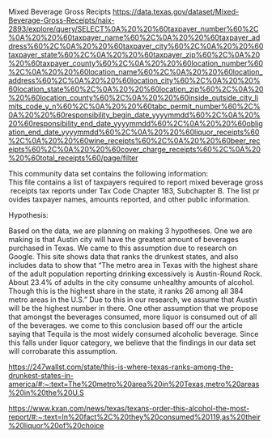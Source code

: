 Mixed Beverage Gross Recipts
https://data.texas.gov/dataset/Mixed-Beverage-Gross-Receipts/naix-2893/explore/query/SELECT%0A%20%20%60taxpayer_number%60%2C%0A%20%20%60taxpayer_name%60%2C%0A%20%20%60taxpayer_address%60%2C%0A%20%20%60taxpayer_city%60%2C%0A%20%20%60taxpayer_state%60%2C%0A%20%20%60taxpayer_zip%60%2C%0A%20%20%60taxpayer_county%60%2C%0A%20%20%60location_number%60%2C%0A%20%20%60location_name%60%2C%0A%20%20%60location_address%60%2C%0A%20%20%60location_city%60%2C%0A%20%20%60location_state%60%2C%0A%20%20%60location_zip%60%2C%0A%20%20%60location_county%60%2C%0A%20%20%60inside_outside_city_limits_code_y_n%60%2C%0A%20%20%60tabc_permit_number%60%2C%0A%20%20%60responsibility_begin_date_yyyymmdd%60%2C%0A%20%20%60responsibility_end_date_yyyymmdd%60%2C%0A%20%20%60obligation_end_date_yyyymmdd%60%2C%0A%20%20%60liquor_receipts%60%2C%0A%20%20%60wine_receipts%60%2C%0A%20%20%60beer_receipts%60%2C%0A%20%20%60cover_charge_receipts%60%2C%0A%20%20%60total_receipts%60/page/filter


This community data set contains the following information: This file contains a list of taxpayers required to report mixed beverage gross receipts tax reports under Tax Code Chapter 183, Subchapter B. The list provides taxpayer names, amounts reported, and other public information.

Hypothesis:

Based on the data, we are planning on making 3 hypotheses. One we are making is that Austin city will have the greatest amount of beverages purchased in Texas. We came to this assumption due to research on Google. This site shows data that ranks the drunkest states, and also includes data to show that “The metro area in Texas with the highest share of the adult population reporting drinking excessively is Austin-Round Rock. About 23.4% of adults in the city consume unhealthy amounts of alcohol. Though this is the highest share in the state, it ranks 26 among all 384 metro areas in the U.S.” Due to this in our research, we assume that Austin will be the highest number in there. One other assumption that we propose that amongst the beverages consumed, more liquor is consumed out of all of the beverages. we come to this conclusion based off our the article saying that Tequila is the most widely consumed alcoholic beverage. Since this falls under liquor category, we believe that the findings in our data set will corrobarate this assumption.

https://247wallst.com/state/this-is-where-texas-ranks-among-the-drunkest-states-in-america/#:~:text=The%20metro%20area%20in%20Texas,metro%20areas%20in%20the%20U.S


https://www.kxan.com/news/texas/texans-order-this-alcohol-the-most-report/#:~:text=In%20fact%2C%20they%20consumed%20119,as%20their%20liquor%20of%20choice
